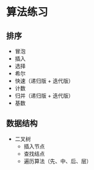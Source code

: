 # 算法练习

## 排序

- 冒泡
- 插入
- 选择
- 希尔
- 快速（递归版 + 迭代版）
- 计数
- 归并（递归版 + 迭代版）
- 基数

## 数据结构

- 二叉树
  - 插入节点
  - 查找结点
  - 遍历算法（先、中、后、层）
